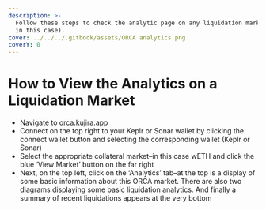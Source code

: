 ```yaml
---
description: >-
  Follow these steps to check the analytic page on any liquidation market (wETH
  in this case).
cover: ../../../.gitbook/assets/ORCA analytics.png
coverY: 0
---
```


# How to View the Analytics on a Liquidation Market

* Navigate to [orca.kujira.app](https://orca.kujira.app/)
* Connect on the top right to your Keplr or Sonar wallet by clicking the connect wallet button and selecting the corresponding wallet (Keplr or Sonar)
* Select the appropriate collateral market–in this case wETH and click the blue ‘View Market’ button on the far right
* Next, on the top left, click on the ‘Analytics’ tab–at the top is a display of some basic information about this ORCA market. There are also two diagrams displaying some basic liquidation analytics. And finally a summary of recent liquidations appears at the very bottom

<figure><img src="https://lh3.googleusercontent.com/51KUhfC5wYNHUKjW9CW9XpPqwZXcQIkOBn93HCLBQeGuEj067zoUUqEEbzdmu8CRS2Gf2Ao7Myn4C_tFUdYQfQqqxAlCPu21RV3xx31ofYQRiuJgQA639X4CvRzWRKwAeZMbi7v51yDgjRyxiv7B_Vw" alt=""><figcaption></figcaption></figure>

###
